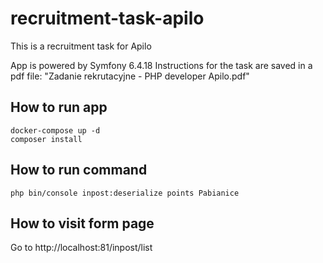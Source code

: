 # recruitment-task-apilo
This is a recruitment task for Apilo

App is powered by Symfony 6.4.18
Instructions for the task are saved in a pdf file: "Zadanie rekrutacyjne - PHP developer Apilo.pdf"

## How to run app
```shell
docker-compose up -d
composer install
```

## How to run command
```shell
php bin/console inpost:deserialize points Pabianice
```

## How to visit form page 
Go to http://localhost:81/inpost/list